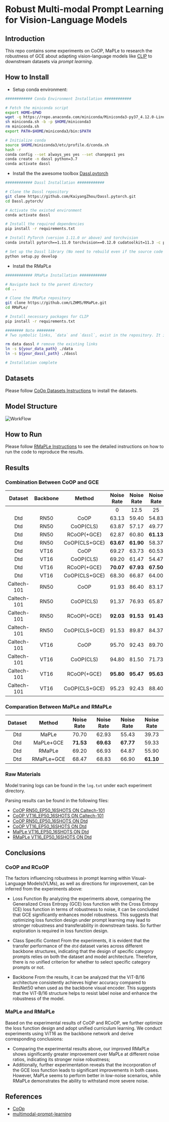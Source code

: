 # Robust Multi-modal Prompt Learning for Vision-Language Models

## Introduction
This repo contains some experiments on CoOP, MaPLe to research the robustness of GCE about adapting vision-language models like [CLIP](https://arxiv.org/abs/2103.00020) to downstream datasets via *prompt learning*.

## How to Install
+ Setup conda environment:
```bash
############ Conda Environment Installation ############

# Fetch the miniconda script
export HOME=$PWD
wget -q https://repo.anaconda.com/miniconda/Miniconda3-py37_4.12.0-Linux-x86_64.sh -O miniconda.sh
sh miniconda.sh -b -p $HOME/miniconda3
rm miniconda.sh
export PATH=$HOME/miniconda3/bin:$PATH

# Initialize conda
source $HOME/miniconda3/etc/profile.d/conda.sh
hash -r
conda config --set always_yes yes --set changeps1 yes
conda create -n dassl python=3.7
conda activate dassl
```
+ Install the the awesome toolbox [Dassl.pytorch](https://github.com/KaiyangZhou/Dassl.pytorch)
```bash
############ Dassl Installation ############

# Clone the Dassl repository
git clone https://github.com/KaiyangZhou/Dassl.pytorch.git
cd Dassl.pytorch/

# Activate the existed environment
conda activate dassl

# Install the required dependencies
pip install -r requirements.txt

# Install PyTorch (version 1.11.0 or above) and torchvision
conda install pytorch==1.11.0 torchvision==0.12.0 cudatoolkit=11.3 -c pytorch

# Set up the Dassl library (No need to rebuild even if the source code changes)
python setup.py develop
```
+ Install the RMaPLe
```bash
############ RMaPLe Installation ############

# Navigate back to the parent directory
cd ..

# Clone the RMaPLe repository
git clone https://github.com/LZHMS/RMaPLe.git
cd RMaPLe/

# Install necessary packages for CLIP
pip install -r requirements.txt

######## Note ########
# Two symbolic links, `data` and `dassl`, exist in the repository. It is recommended that these be pointed to locations with sufficient storage capacity.

rm data dassl # remove the existing links
ln -s ${your_data_path} ./data
ln -s ${your_dassl_path} ./dassl

# Installation complete
```
## Datasets

Please follow [CoOp Datasets Instructions](https://github.com/KaiyangZhou/CoOp/blob/main/DATASETS.md) to install the datasets.

## Model Structure
<img src="https://cdn.jsdelivr.net/gh/LZHMS/picx-images-hosting@master/EBlog/Paper/WorkFlow.231mf5t682.webp" alt="WorkFlow" />

## How to Run

Please follow [RMaPLe Instructions](RMAPLE.md) to see the detailed instructions on how to run the code to reproduce the results.

## Results
### Combination Between CoOP and GCE					
| Dataset|Backbone| Method|Noise Rate|Noise Rate|Noise Rate|Noise Rate|			
|:-----:|:-----:|:-----:|:-----:|:-----:|:-----:|:-----:|
||||0| 12.5|25	|50|
|Dtd|RN50|CoOP|63.13|59.40|54.83|44.80| 
|Dtd|RN50|CoOP(CLS)|63.87|57.17 |	49.77 |	33.63|
|Dtd |RN50|RCoOP(+GCE)	|62.87 |	60.80 |	**61.13** |	**56.27**| 
|Dtd|RN50|CoOP(CLS+GCE)	|**63.67** |	**61.90** |	58.37 	|46.30|
|Dtd|VT16|CoOP|69.27|63.73|60.53|48.77| 
|Dtd|VT16|CoOP(CLS)|69.20|61.47 |	54.47 |	36.97|
|Dtd |VT16|RCoOP(+GCE)	|**70.07** |	**67.93**|	**67.50** |	**61.50**| 
|Dtd|VT16|CoOP(CLS+GCE)	|68.30|	66.87 |	64.00 	|52.50|
|Caltech-101|RN50|CoOP|91.93|86.40|83.17|76.80|
|Caltech-101|RN50|CoOP(CLS)|91.37|76.93|65.87|46.07|
|Caltech-101|RN50|RCoOP(+GCE)|**92.03**|**91.53**|**91.43**|**87.83**|
|Caltech-101|RN50|CoOP(CLS+GCE)|91.53|89.87|84.37|69.90|
|Caltech-101|VT16|CoOP|95.70|92.43|89.70|84.67|
|Caltech-101|VT16|CoOP(CLS)|94.80|81.50|71.73|52.63|
|Caltech-101|VT16|RCoOP(+GCE)|**95.80**|**95.47**|**95.63**|**91.43**|
|Caltech-101|VT16|CoOP(CLS+GCE)|95.23|92.43|88.40|73.80|

### Comparation Between MaPLe and RMaPLe
|Dataset| Method|Noise Rate|Noise Rate|Noise Rate|Noise Rate|
|:-----:|:-----:|:-----:|:-----:|:-----:|:-----:|
|Dtd|MaPLe|70.70|62.93|55.43|39.73|
|Dtd|MaPLe+GCE|**71.53**|**69.63**|**67.77**|59.33|
|Dtd|RMaPLe|69.20|66.93|64.87|55.90|
|Dtd|RMaPLe+GCE|68.47|68.83|66.90|**61.10**|


### Raw Materials
Model traning logs can be found in the `log.txt` under each experiment directory.

Parsing results can be found in the following files:
+ [CoOP RN50_EP50_16SHOTS ON Caltech-101](./output/caltech101/CoOp/rn50_ep50_16shots/parse_results.txt)
+ [CoOP VT16_EP50_16SHOTS ON Caltech-101](./output/caltech101/CoOp/vit_b16_ep50_16shots/parse_results.txt)
+ [CoOP RN50_EP50_16SHOTS ON Dtd](./output/dtd/CoOp/rn50_ep50_16shots/parse_results.txt)
+ [CoOP VT16_EP50_16SHOTS ON Dtd](./output/dtd/CoOp/vit_b16_ep50_16shots/parse_results.txt)
+ [MaPLe VT16_EP50_16SHOTS ON Dtd](./output/dtd/MaPLe/vit_b16_c2_ep50_batch4_16shots/parse_results.txt)
+ [RMaPLe VT16_EP50_16SHOTS ON Dtd](./output/dtd/RMaPLe/vit_b16_c2_ep50_batch4_16shots/parse_results.txt)


## Conclusions
### CoOP and RCoOP
The factors influencing robustness in prompt learning within Visual-Language Models(VLMs), as well as directions for improvement, can be inferred from the experiments above:

+ Loss Function
By analyzing the experiments above, comparing the Generalized Cross Entropy (GCE) loss function with the Cross Entropy (CE) loss function in terms of robustness to noise, it can be concluded that GCE significantly enhances model robustness. This suggests that optimizing loss function design under prompt learning may lead to stronger robustness and transferability in downstream tasks. So further exploration is required in loss function design.

+ Class Specific Context
From the experiments, it is evident that the transfer performance of the `dtd` dataset varies across different backbone structures, indicating that the design of specific category prompts relies on both the dataset and model architecture. Therefore, there is no unified criterion for whether to select specific category prompts or not.

+ Backbone
From the results, it can be analyzed that the ViT-B/16 architecture consistently achieves higher accuracy compared to ResNet50 when used as the backbone visual encoder. This suggests that the ViT-B/16 structure helps to resist label noise and enhance the robustness of the model.

### MaPLe and RMaPLe
Based on the experimental results of CoOP and RCoOP, we further optimize the loss function design and adopt unified curriculum learning. We conduct experiments using ViT16 as the backbone network and derive corresponding conclusions:
+ Comparing the experimental results above, our improved RMaPLe shows significantly greater improvement over MaPLe at different noise ratios, indicating its stronger noise robustness;
+ Additionally, further experimentation reveals that the incorporation of the GCE loss function leads to significant improvements in both cases. However, MaPLe seems to perform better in low-noise scenarios, while RMaPLe demonstrates the ability to withstand more severe noise.

## References
+ [CoOp](https://github.com/KaiyangZhou/CoOp)
+ [multimodal-prompt-learning](https://github.com/muzairkhattak/multimodal-prompt-learning)
